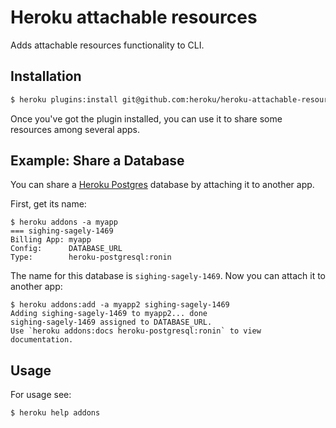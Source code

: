 # Heroku attachable resources

Adds attachable resources functionality to CLI.

## Installation

```bash
$ heroku plugins:install git@github.com:heroku/heroku-attachable-resources.git
````

Once you've got the plugin installed, you can use it to share some resources
among several apps.

## Example: Share a Database

You can share a [Heroku Postgres][] database by attaching it to another app.

First, get its name:

```
$ heroku addons -a myapp
=== sighing-sagely-1469
Billing App: myapp
Config:      DATABASE_URL
Type:        heroku-postgresql:ronin
```

The name for this database is `sighing-sagely-1469`.
Now you can attach it to another app:

```
$ heroku addons:add -a myapp2 sighing-sagely-1469
Adding sighing-sagely-1469 to myapp2... done
sighing-sagely-1469 assigned to DATABASE_URL.
Use `heroku addons:docs heroku-postgresql:ronin` to view documentation.
```

## Usage

For usage see:

```bash
$ heroku help addons
```


[Heroku Postgres]: https://addons.heroku.com/heroku-postgresql
